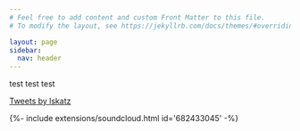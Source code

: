 ```yaml
---
# Feel free to add content and custom Front Matter to this file.
# To modify the layout, see https://jekyllrb.com/docs/themes/#overriding-theme-defaults

layout: page
sidebar:
  nav: header
---
```


test test test

<a class="twitter-timeline" data-dnt="true" href="https://twitter.com/lskatz?ref_src=twsrc%5Etfw">Tweets by lskatz</a> <script async src="https://platform.twitter.com/widgets.js" charset="utf-8"></script>

<div>{%- include extensions/soundcloud.html id='682433045' -%}</div>
